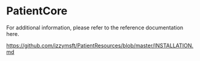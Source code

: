 # PatientCore

For additional information, please refer to the reference documentation here.

https://github.com/izzymsft/PatientResources/blob/master/INSTALLATION.md
